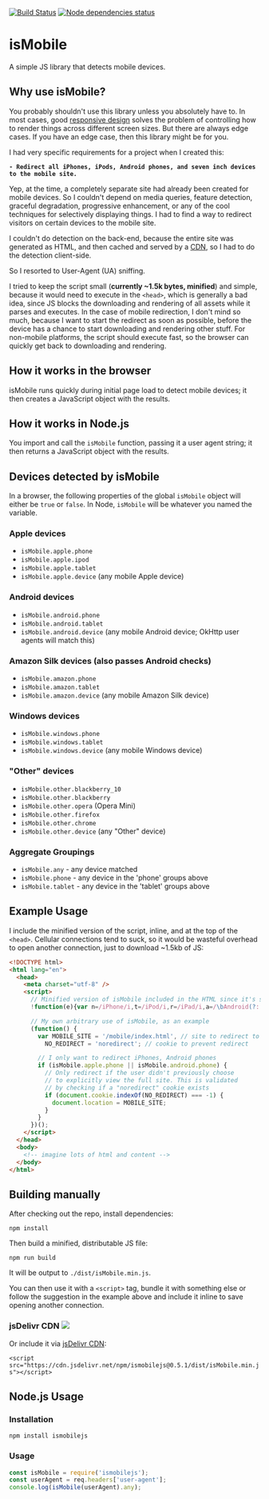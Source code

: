 [![Build Status](https://travis-ci.org/kaimallea/isMobile.png)](https://travis-ci.org/kaimallea/isMobile)
[![Node dependencies status](https://david-dm.org/kaimallea/isMobile.png)](https://david-dm.org/kaimallea/isMobile)

# isMobile

A simple JS library that detects mobile devices.

## Why use isMobile?

You probably shouldn't use this library unless you absolutely have to. In most cases, good [responsive design](https://en.wikipedia.org/wiki/Responsive_web_design) solves the problem of controlling how to
render things across different screen sizes. But there are always edge cases. If you have an edge case,
then this library might be for you.

I had very specific requirements for a project when I created this:

**`- Redirect all iPhones, iPods, Android phones, and seven inch devices to the mobile site.`**

Yep, at the time, a completely separate site had already been created for mobile devices. So I couldn't depend on media queries, feature detection, graceful degradation, progressive enhancement, or any of the cool techniques for selectively displaying things. I had to find a way to redirect visitors on certain devices to the mobile site.

I couldn't do detection on the back-end, because the entire site was generated as HTML, and then cached and served by a [CDN](https://en.wikipedia.org/wiki/Content_delivery_network), so I had to do the detection client-side.

So I resorted to User-Agent (UA) sniffing.

I tried to keep the script small (**currently ~1.5k bytes, minified**) and simple, because it would need to execute in the `<head>`, which is generally a bad idea, since JS blocks the downloading and rendering of all assets while it parses and executes. In the case of mobile redirection, I don't mind so much, because I want to start the redirect as soon as possible, before the device has a chance to start downloading and rendering other stuff. For non-mobile platforms, the script should execute fast, so the browser can quickly get back to downloading and rendering.

## How it works in the browser

isMobile runs quickly during initial page load to detect mobile devices; it then creates a JavaScript object with the results.

## How it works in Node.js

You import and call the `isMobile` function, passing it a user agent string; it then returns a JavaScript object with the results.

## Devices detected by isMobile

In a browser, the following properties of the global `isMobile` object will either be `true` or `false`. In Node, `isMobile` will be whatever you named the variable.

### Apple devices

- `isMobile.apple.phone`
- `isMobile.apple.ipod`
- `isMobile.apple.tablet`
- `isMobile.apple.device` (any mobile Apple device)

### Android devices

- `isMobile.android.phone`
- `isMobile.android.tablet`
- `isMobile.android.device` (any mobile Android device; OkHttp user agents will match this)

### Amazon Silk devices (also passes Android checks)

- `isMobile.amazon.phone`
- `isMobile.amazon.tablet`
- `isMobile.amazon.device` (any mobile Amazon Silk device)

### Windows devices

- `isMobile.windows.phone`
- `isMobile.windows.tablet`
- `isMobile.windows.device` (any mobile Windows device)

### "Other" devices

- `isMobile.other.blackberry_10`
- `isMobile.other.blackberry`
- `isMobile.other.opera` (Opera Mini)
- `isMobile.other.firefox`
- `isMobile.other.chrome`
- `isMobile.other.device` (any "Other" device)

### Aggregate Groupings

- `isMobile.any` - any device matched
- `isMobile.phone` - any device in the 'phone' groups above
- `isMobile.tablet` - any device in the 'tablet' groups above

## Example Usage

I include the minified version of the script, inline, and at the top of the `<head>`. Cellular connections tend to suck, so it would be wasteful overhead to open another connection, just to download ~1.5kb of JS:

<!-- prettier-ignore -->
```html
<!DOCTYPE html>
<html lang="en">
  <head>
    <meta charset="utf-8" />
    <script>
      // Minified version of isMobile included in the HTML since it's small
      !function(e){var n=/iPhone/i,t=/iPod/i,r=/iPad/i,a=/\bAndroid(?:.+)Mobile\b/i,p=/Android/i,l=/\bAndroid(?:.+)SD4930UR\b/i,b=/\bAndroid(?:.+)(?:KF[A-Z]{2,4})\b/i,f=/Windows Phone/i,u=/\bWindows(?:.+)ARM\b/i,c=/BlackBerry/i,s=/BB10/i,v=/Opera Mini/i,h=/\b(CriOS|Chrome)(?:.+)Mobile/i,w=/\Mobile(?:.+)Firefox\b/i;function m(e,i){return e.test(i)}function i(e){var i=e||("undefined"!=typeof navigator?navigator.userAgent:""),o=i.split("[FBAN");void 0!==o[1]&&(i=o[0]),void 0!==(o=i.split("Twitter"))[1]&&(i=o[0]);var d={apple:{phone:m(n,i),ipod:m(t,i),tablet:!m(n,i)&&m(r,i),device:m(n,i)||m(t,i)||m(r,i)},amazon:{phone:m(l,i),tablet:!m(l,i)&&m(b,i),device:m(l,i)||m(b,i)},android:{phone:m(l,i)||m(a,i),tablet:!m(l,i)&&!m(a,i)&&(m(b,i)||m(p,i)),device:m(l,i)||m(b,i)||m(a,i)||m(p,i)},windows:{phone:m(f,i),tablet:m(u,i),device:m(f,i)||m(u,i)},other:{blackberry:m(c,i),blackberry10:m(s,i),opera:m(v,i),firefox:m(w,i),chrome:m(h,i),device:m(c,i)||m(s,i)||m(v,i)||m(w,i)||m(h,i)}};return d.any=d.apple.device||d.android.device||d.windows.device||d.other.device,d.phone=d.apple.phone||d.android.phone||d.windows.phone,d.tablet=d.apple.tablet||d.android.tablet||d.windows.tablet,d}"undefined"!=typeof module&&module.exports&&"undefined"==typeof window?module.exports=i:"undefined"!=typeof module&&module.exports&&"undefined"!=typeof window?module.exports=i():"function"==typeof define&&define.amd?define([],e.isMobile=i()):e.isMobile=i()}(this);

      // My own arbitrary use of isMobile, as an example
      (function() {
        var MOBILE_SITE = '/mobile/index.html', // site to redirect to
          NO_REDIRECT = 'noredirect'; // cookie to prevent redirect

        // I only want to redirect iPhones, Android phones
        if (isMobile.apple.phone || isMobile.android.phone) {
          // Only redirect if the user didn't previously choose
          // to explicitly view the full site. This is validated
          // by checking if a "noredirect" cookie exists
          if (document.cookie.indexOf(NO_REDIRECT) === -1) {
            document.location = MOBILE_SITE;
          }
        }
      })();
    </script>
  </head>
  <body>
    <!-- imagine lots of html and content -->
  </body>
</html>
```

## Building manually

After checking out the repo, install dependencies:

```shell
npm install
```

Then build a minified, distributable JS file:

```shell
npm run build
```

It will be output to `./dist/isMobile.min.js`.

You can then use it with a `<script>` tag, bundle it with something else or follow the suggestion in the example above and include it inline to save opening another connection.

### jsDelivr CDN [![](https://data.jsdelivr.com/v1/package/npm/ismobilejs/badge)](https://www.jsdelivr.com/package/npm/ismobilejs)

Or include it via [jsDelivr CDN](https://www.jsdelivr.com/package/npm/ismobilejs):

`<script src="https://cdn.jsdelivr.net/npm/ismobilejs@0.5.1/dist/isMobile.min.js"></script>`

## Node.js Usage

### Installation

```shell
npm install ismobilejs
```

### Usage

```js
const isMobile = require('ismobilejs');
const userAgent = req.headers['user-agent'];
console.log(isMobile(userAgent).any);
```
